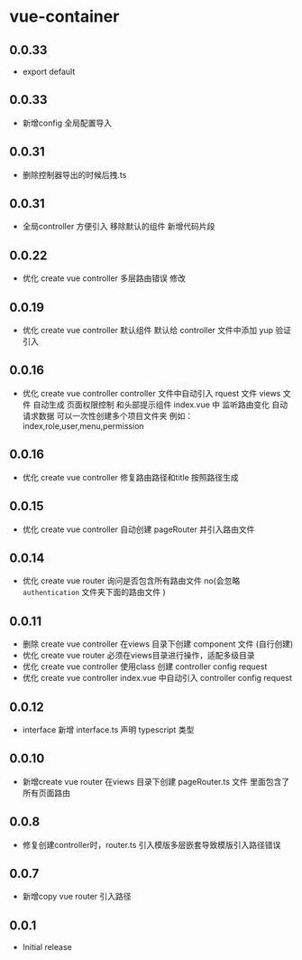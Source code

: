 # vue-container 

## 0.0.33
- export default


## 0.0.33
- 新增config 全局配置导入

## 0.0.31
- 删除控制器导出的时候后拽.ts

## 0.0.31
- 全局controller 方便引入
      移除默认的组件
      新增代码片段

## 0.0.22
- 优化 create vue controller 
      多层路由错误 修改
      

## 0.0.19
- 优化 create vue controller 
      默认组件
      默认给 controller 文件中添加 yup 验证引入
      



## 0.0.16
- 优化 create vue controller 
      controller 文件中自动引入 rquest 文件
      views 文件 自动生成 页面权限控制 和头部提示组件
      index.vue 中 监听路由变化 自动请求数据
      可以一次性创建多个项目文件夹 例如：index,role,user,menu,permission
      

## 0.0.16
- 优化 create vue controller 修复路由路径和title 按照路径生成

## 0.0.15
- 优化 create vue controller 自动创建 pageRouter 并引入路由文件

## 0.0.14
- 优化 create vue router 询问是否包含所有路由文件 no(会忽略 `authentication` 文件夹下面的路由文件 )

## 0.0.11
- 删除 create vue controller 在views 目录下创建 component 文件 (自行创建)
- 优化 create vue router 必须在views目录进行操作，适配多级目录
- 优化 create vue controller 使用class 创建 controller config request
- 优化 create vue controller index.vue 中自动引入 controller config request

## 0.0.12
- interface 新增 interface.ts 声明 typescript 类型

## 0.0.10
- 新增create vue router 在views 目录下创建 pageRouter.ts 文件 里面包含了所有页面路由

## 0.0.8
- 修复创建controller时，router.ts 引入模版多层嵌套导致模版引入路径错误

## 0.0.7
- 新增copy vue router 引入路径

## 0.0.1
- Initial release